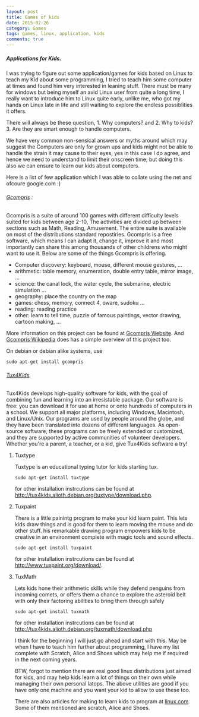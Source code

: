 ```yaml
---
layout: post
title: Games of kids
date: 2015-02-26
category: Games
tags: games, linux, application, kids
comments: true
---
```


##### Applications for Kids.
I was trying to figure out some application/games for kids based on Linux to teach my Kid about some programming, I tried to teach him some computer at times and found him very interested in leaning stuff. There must be many for windows but being myself an avid Linux user from quite a long time, I really want to introduce him to Linux quite early, unlike me, who got my hands on Linux late in life and still waiting to explore the endless possiblities it offers.<a id="sec-1" name="sec-1"></a>
<!--more-->
There will always be these question, 1. Why computers? and 2. Why to kids? 3. Are they are smart enough to handle computers. 

We have very common non-sensical answers or myths around which may suggest the Computers are only for grown ups and kids might not be able to handle the strain it may cause to their eyes, yes in this case I do agree, and hence we need to understand to limit their onscreen time; but doing this also we can ensure to learn our kids about computers.

Here is a list of few application which I was able to collate using the net and ofcoure google.com :)

###### [Gcompris](http://gcompris.net/index-en.html) :<a id="sec-1-0-1" name="sec-1-0-1"></a>

Gcompris is a suite of around 100 games with different difficulty levels suited for kids between age 2-10, The activities are divided up between sections such as Math, Reading, Amusement. The entire suite is available on most of the distributions standard repostiries. Gcompris is a free software, which means I can adapt it, change it, improve it and most importantly can share this among thousands of other childrens who might want to use it. Below are some of the things Gcompris is offering.

-   Computer discovery: keyboard, mouse, different mouse gestures, &#x2026;
-   arithmetic: table memory, enumeration, double entry table, mirror image, &#x2026;
-   science: the canal lock, the water cycle, the submarine, electric simulation &#x2026;
-   geography: place the country on the map
-   games: chess, memory, connect 4, oware, sudoku &#x2026;
-   reading: reading practice
-   other: learn to tell time, puzzle of famous paintings, vector drawing, cartoon making, &#x2026;

More information on this project can be found at [Gcompris Website](http://gcompris.net/index-en.html). And [Gcompris Wikipedia](http://en.wikipedia.org/wiki/GCompris) does has a simple overview of this project too.

On debian or debian alike systems, use

    sudo apt-get install gcompris

###### [Tux4Kids](http://tux4kids.alioth.debian.org/)<a id="sec-1-0-2" name="sec-1-0-2"></a>

Tux4Kids develops high-quality software for kids, with the goal of combining fun and learning into an irresistable package. Our software is free: you can download it for use at home or onto hundreds of computers in a school. We support all major platforms, including Windows, Macintosh, and Linux/Unix. Our programs are used by people around the globe, and they have been translated into dozens of different languages. As open-source software, these programs can be freely extended or customized, and they are supported by active communities of volunteer developers.
Whether you're a parent, a teacher, or a kid, give Tux4Kids software a try!

1.  Tuxtype

    Tuxtype is an educational typing tutor for kids starting tux. 
    
        sudo apt-get install tuxtype
    
    for other installation instrcutions can be found at <http://tux4kids.alioth.debian.org/tuxtype/download.php>.

2.  Tuxpaint

    There is a little painintg program to make your kid learn paint. This lets kids draw things and is good for them to learn moving the mouse and do other stuff. his remarkable drawing program empowers kids to be creative in an environment complete with magic tools and sound effects.
    
        sudo apt-get install tuxpaint
    
    for other installation instrcutions can be found at <http://www.tuxpaint.org/download/>.

3.  TuxMath

    Lets kids hone their arithmetic skills while they defend penguins from incoming comets, or offers them a chance to explore the asteroid belt with only their factoring abilities to bring them through safely  
    
        sudo apt-get install tuxmath
    
    for other installation instrcutions can be found at <http://tux4kids.alioth.debian.org/tuxmath/download.php>
    
    I think for the beginning I will just go ahead and start with this.  May be when I have to teach him further about programming, I have my list complete with Scratch, Alice and Shoes which may help me if required in the next coming years.
    
    BTW, forgot to mention there are real good linux distributions just aimed for kids, and may help kids learn a lot of things on their own while managing their own personal latops. The above utilities are good if you have only one machine and you want your kid to allow to use these too.
    
    There are also articles for making to learn kids to program at [linux.com](http://archive09.linux.com/feature/155203). Some of them mentioned are scratch, Alice and Shoes.
